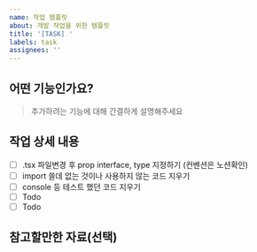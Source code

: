 ```yaml
---
name: 작업 템플릿
about: 개발 작업을 위한 템플릿
title: '[TASK] '
labels: task
assignees: ''
---
```


## 어떤 기능인가요?
> 추가하려는 기능에 대해 간결하게 설명해주세요

## 작업 상세 내용
- [ ] .tsx 파일변경 후 prop interface, type 지정하기 (컨벤션은 노션확인)
- [ ] import 쓸데 없는 것이나 사용하지 않는 코드 지우기 
- [ ] console 등 테스트 했던 코드 지우기
- [ ] Todo
- [ ] Todo

## 참고할만한 자료(선택)
